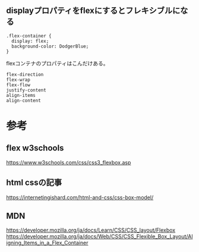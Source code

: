 


## displayプロパティをflexにするとフレキシブルになる


```
.flex-container {
  display: flex;
  background-color: DodgerBlue;
}
```

flexコンテナのプロパティはこんだけある。


```
flex-direction
flex-wrap
flex-flow
justify-content
align-items
align-content
```

# 参考

## flex w3schools

https://www.w3schools.com/css/css3_flexbox.asp

## html cssの記事

https://internetingishard.com/html-and-css/css-box-model/

## MDN

https://developer.mozilla.org/ja/docs/Learn/CSS/CSS_layout/Flexbox
https://developer.mozilla.org/ja/docs/Web/CSS/CSS_Flexible_Box_Layout/Aligning_Items_in_a_Flex_Container


